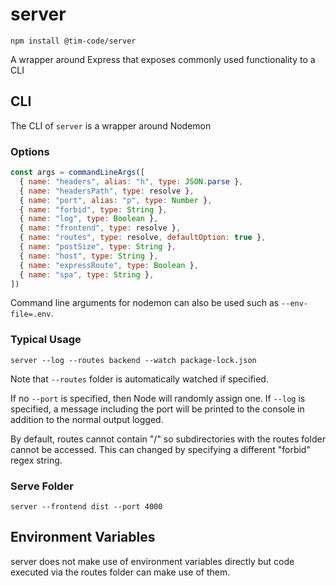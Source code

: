 # server

```
npm install @tim-code/server
```

A wrapper around Express that exposes commonly used functionality to a CLI

## CLI

The CLI of `server` is a wrapper around Nodemon

### Options

```js
const args = commandLineArgs([
  { name: "headers", alias: "h", type: JSON.parse },
  { name: "headersPath", type: resolve },
  { name: "port", alias: "p", type: Number },
  { name: "forbid", type: String },
  { name: "log", type: Boolean },
  { name: "frontend", type: resolve },
  { name: "routes", type: resolve, defaultOption: true },
  { name: "postSize", type: String },
  { name: "host", type: String },
  { name: "expressRoute", type: Boolean },
  { name: "spa", type: String },
])
```

Command line arguments for nodemon can also be used such as `--env-file=.env`.

### Typical Usage

```
server --log --routes backend --watch package-lock.json
```

Note that `--routes` folder is automatically watched if specified.

If no `--port` is specified, then Node will randomly assign one. If `--log` is specified, a message including the port will be printed to the console in addition to the normal output logged.

By default, routes cannot contain "/" so subdirectories with the routes folder cannot be accessed. This can changed by specifying a different "forbid" regex string.

### Serve Folder

```
server --frontend dist --port 4000
```

## Environment Variables

server does not make use of environment variables directly but code executed via the routes folder can make use of them.
